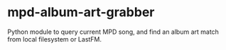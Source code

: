 mpd-album-art-grabber
=====================

Python module to query current MPD song, and find an album art match from local filesystem or LastFM.
